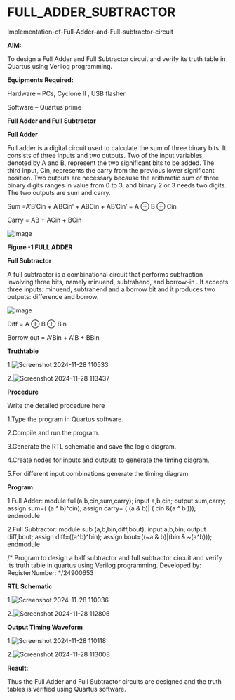 # FULL_ADDER_SUBTRACTOR

Implementation-of-Full-Adder-and-Full-subtractor-circuit

**AIM:**

To design a Full Adder and Full Subtractor circuit and verify its truth table in Quartus using Verilog programming.

**Equipments Required:**

Hardware – PCs, Cyclone II , USB flasher

Software – Quartus prime

**Full Adder and Full Subtractor**

**Full Adder**

Full adder is a digital circuit used to calculate the sum of three binary bits. It consists of three inputs and two outputs. Two of the input variables, denoted by A and B, represent the two significant bits to be added. The third input, Cin, represents the carry from the previous lower significant position. Two outputs are necessary because the arithmetic sum of three binary digits ranges in value from 0 to 3, and binary 2 or 3 needs two digits. The two outputs are sum and carry.

Sum =A’B’Cin + A’BCin’ + ABCin + AB’Cin’ = A ⊕ B ⊕ Cin 

Carry = AB + ACin + BCin

![image](https://github.com/naavaneetha/FULL_ADDER_SUBTRACTOR/assets/154305477/0f30ba51-5ffb-4198-845f-18e054f675e7)

**Figure -1 FULL ADDER**

**Full Subtractor**

A full subtractor is a combinational circuit that performs subtraction involving three bits, namely minuend, subtrahend, and borrow-in . It accepts three inputs: minuend, subtrahend and a borrow bit and it produces two outputs: difference and borrow.

![image](https://github.com/naavaneetha/FULL_ADDER_SUBTRACTOR/assets/154305477/02b24f51-ab51-4304-9ad6-7b81ffc1ead5)

Diff = A ⊕ B ⊕ Bin 

Borrow out = A'Bin + A'B + BBin

**Truthtable**

1.![Screenshot 2024-11-28 110533](https://github.com/user-attachments/assets/c41e00a9-3c7e-49b3-9490-e47c6d70caee)

2.![Screenshot 2024-11-28 113437](https://github.com/user-attachments/assets/ac3fab4e-87b7-496d-a10c-7c6af4f57a37)



**Procedure**

Write the detailed procedure here

1.Type the program in Quartus software.

2.Compile and run the program.

3.Generate the RTL schematic and save the logic diagram.

4.Create nodes for inputs and outputs to generate the timing diagram.

5.For different input combinations generate the timing diagram.

**Program:**

1.Full Adder:
module full(a,b,cin,sum,carry);
input a,b,cin;
output sum,carry;
assign sum=( (a ^ b)^cin);
assign carry= ( (a & b)| ( cin &(a ^ b )));
endmodule

2.Full Subtractor:
module sub (a,b,bin,diff,bout);
input a,b,bin;
output diff,bout;
assign diff=((a^b)^bin);
assign bout=((~a & b)|(bin & ~(a^b)));
endmodule

/* Program to design a half subtractor and full subtractor circuit and verify its truth table in quartus using Verilog programming. Developed by: RegisterNumber:
*/24900653

**RTL Schematic**

1.![Screenshot 2024-11-28 110036](https://github.com/user-attachments/assets/b02246c8-7b45-4215-ab96-73dde3b53da7)

2.![Screenshot 2024-11-28 112806](https://github.com/user-attachments/assets/be349f7e-0515-4cdd-8379-5f8daa53a393)



**Output Timing Waveform**

1.![Screenshot 2024-11-28 110118](https://github.com/user-attachments/assets/ca23c3c0-a146-422f-8748-ddcf9885191f)

2.![Screenshot 2024-11-28 113008](https://github.com/user-attachments/assets/e395839b-844b-425b-a375-25adc12441e8)



**Result:**

Thus the Full Adder and Full Subtractor circuits are designed and the truth tables is verified using Quartus software.



